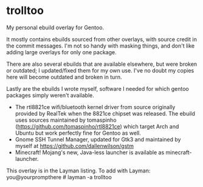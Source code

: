 # trolltoo
My personal ebuild overlay for Gentoo.

It mostly contains ebuilds sourced from other overlays, with source credit in the commit messages. I'm not so handy with masking things, and don't like adding large overlays for only one package.

There are also several ebuilds that are available elsewhere, but were broken or outdated; I updated/fixed them for my own use. I've no doubt my copies here will become outdated and broken in turn.

Lastly are the ebuilds I wrote myself, software I needed for which gentoo packages simply weren't available.
- The rtl8821ce wifi/bluetooth kernel driver from source originally provided by RealTek when the 8821ce chipset was released. The ebuild uses sources maintained by tomaspinho (https://github.com/tomaspinho/rtl8821ce) which target Arch and Ubuntu but work perfectly fine for Gentoo as well.
- Gnome SSH Tunnel Manager, updated for Gtk3 and maintained by myself at https://github.com/dallenwilson/gstm
- Minecraft! Mojang's new, Java-less launcher is available as minecraft-launcher.

This overlay is in the Layman listing. To add with Layman:
you@yourprompthere # layman -a trolltoo
